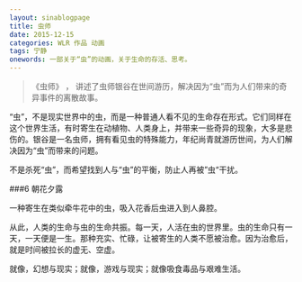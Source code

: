```yaml
---
layout: sinablogpage
title: 虫师
date: 2015-12-15
categories: WLR 作品 动画
tags: 宁静
onewords: 一部关于“虫”的动画，关于生命的存活、思考。
---
```

> 《虫师》 ， 讲述了虫师银谷在世间游历，解决因为“虫”而为人们带来的奇异事件的离散故事。

“虫”，不是现实世界中的虫，而是一种普通人看不见的生命存在形式。它们同样在这个世界生活，有时寄生在动植物、人类身上，并带来一些奇异的现象，大多是悲伤的。银谷是一名虫师，拥有看见虫的特殊能力，年纪尚青就游历世间，为人们解决因为“虫”而带来的问题。

不是杀死“虫”，而希望找到人与“虫”的平衡，防止人再被”虫“干扰。

###6 朝花夕露

一种寄生在类似牵牛花中的虫，吸入花香后虫进入到人鼻腔。

从此，人类的生命与虫的生命共振。每一天，人活在虫的世界里。虫的生命只有一天，一天便是一生。那种充实、忙碌，让被寄生的人类不愿被治愈。因为治愈后，就是时间被拉长的虚无、空虚。

就像，幻想与现实；就像，游戏与现实；就像吸食毒品与艰难生活。

